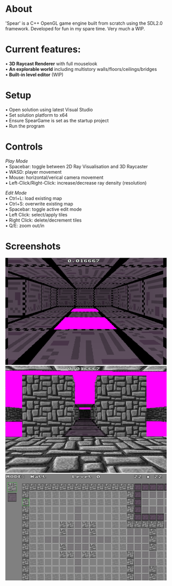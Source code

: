 # About
'Spear' is a C++ OpenGL game engine built from scratch using the SDL2.0 framework. Developed for fun in my spare time. Very much a WIP.

# Current features:
•  **3D Raycast Renderer** with full mouselook\
•  **An explorable world** including multistory walls/floors/ceilings/bridges\
•  **Built-in level editor** (WIP)

# Setup
• Open solution using latest Visual Studio\
• Set solution platform to x64\
• Ensure SpearGame is set as the startup project\
• Run the program

# Controls
*Play Mode*\
• Spacebar: toggle between 2D Ray Visualisation and 3D Raycaster\
• WASD: player movement\
• Mouse: horizontal/verical camera movement\
• Left-Click/Right-Click: increase/decrease ray density (resolution)

*Edit Mode*\
• Ctrl+L: load existing map\
• Ctrl+S: overwrite existing map\
• Spacebar: toggle active edit mode\
• Left Click: select/apply tiles\
• Right Click: delete/decrement tiles\
• Q/E: zoom out/in

# Screenshots
![Purple Room](Screenshots/PurpleRoom.png)
![Castle Room](Screenshots/CastleRoom.png)
![Level Editor](Screenshots/LevelEditor.png)